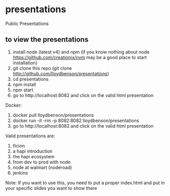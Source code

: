 presentations
=============

Public Presentations

## to view the presentations
1.  install node (latest v4) and npm (if you know nothing about node https://github.com/creationix/nvm may be a good place to start installation)
2.  git clone this repo (git clone http://github.com/lloydbenson/presentations)
3.  cd presentations
4.  npm install
5.  npm start
6.  go to http://localhost:8082 and click on the valid html presentation

Docker:
1.  docker pull lloydbenson/presentations
2.  docker run -it -rm -p 8082:8082 lloydbenson/presentations
3.  go to http://localhost:8082 and click on the valid html presentation

Valid presentations are:

1.  ficion
2.  a hapi introduction
3.  the hapi ecosystem
4.  from dev to prod with node
5.  node at walmart (noderoad)
6.  jenkins 


Note: If you want to use this, you need to put a proper index.html and put in your specific slides you want to show there


